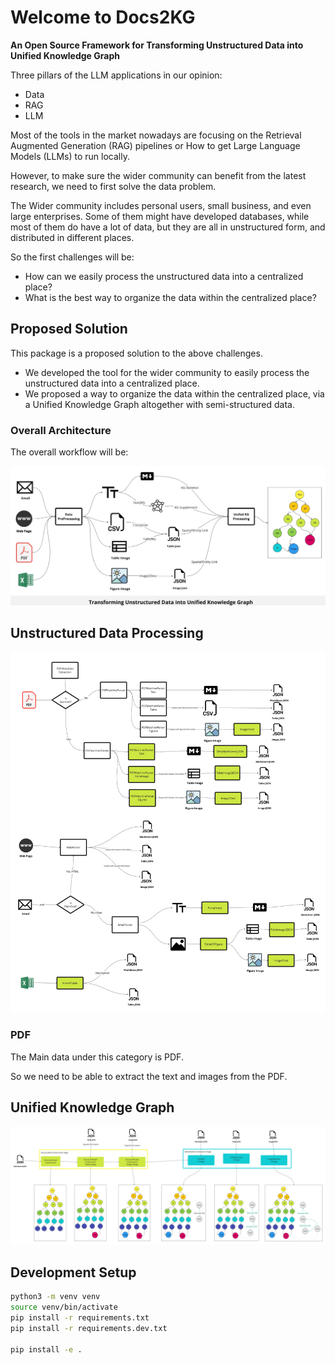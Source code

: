# Welcome to Docs2KG

**An Open Source Framework for Transforming Unstructured Data into Unified Knowledge Graph**

Three pillars of the LLM applications in our opinion:

- Data
- RAG
- LLM

Most of the tools in the market nowadays are focusing on the Retrieval Augmented Generation (RAG) pipelines or
How to get Large Language Models (LLMs) to run locally.

However, to make sure the wider community can benefit from the latest research, we need to first solve the data problem.

The Wider community includes personal users, small business, and even large enterprises.
Some of them might have developed databases, while most of them do have a lot of data, but they are all in unstructured
form, and distributed in different places.

So the first challenges will be:

- How can we easily process the unstructured data into a centralized place?
- What is the best way to organize the data within the centralized place?

## Proposed Solution

This package is a proposed solution to the above challenges.

- We developed the tool for the wider community to easily process the unstructured data into a centralized place.
- We proposed a way to organize the data within the centralized place, via a Unified Knowledge Graph altogether with
  semi-structured data.

### Overall Architecture

The overall workflow will be:

![img.png](docs/images/Docs2KG.jpg)

## Unstructured Data Processing

![img.png](docs/images/DataPreprocessing.jpg)

### PDF

The Main data under this category is PDF.

So we need to be able to extract the text and images from the PDF.

## Unified Knowledge Graph

![img.png](docs/images/KGConstruction.jpg)

## Development Setup

```bash
python3 -m venv venv
source venv/bin/activate
pip install -r requirements.txt
pip install -r requirements.dev.txt

pip install -e .
```
